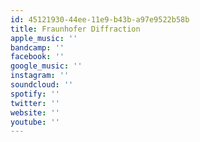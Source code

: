 ```yaml
---
id: 45121930-44ee-11e9-b43b-a97e9522b58b
title: Fraunhofer Diffraction
apple_music: ''
bandcamp: ''
facebook: ''
google_music: ''
instagram: ''
soundcloud: ''
spotify: ''
twitter: ''
website: ''
youtube: ''
---
```

